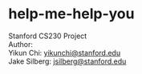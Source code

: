 # help-me-help-you
Stanford CS230 Project <br>
Author: <br>
  Yikun Chi: yikunchi@stanford.edu <br>
  Jake Silberg: jsilberg@stanford.edu <br>
